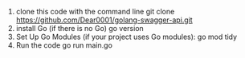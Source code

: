 1. clone this code with the command line
  git clone https://github.com/Dear0001/golang-swagger-api.git
2. install Go (if there is no Go)
   go version
3. Set Up Go Modules (if your project uses Go modules):
   go mod tidy
4. Run the code
   go run main.go
